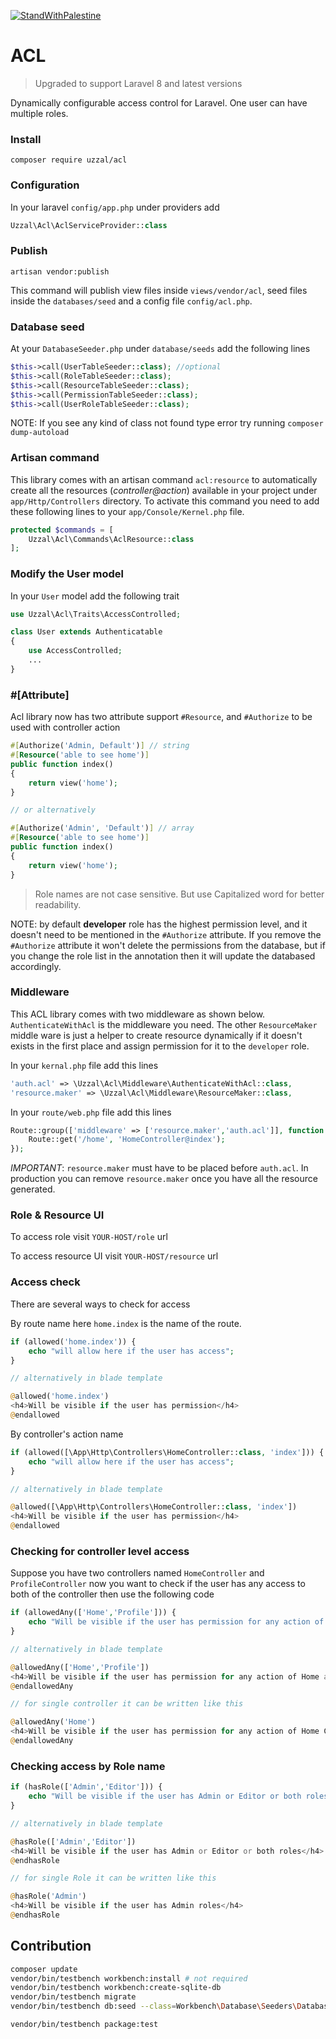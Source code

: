 [![StandWithPalestine](https://raw.githubusercontent.com/Safouene1/support-palestine-banner/master/StandWithPalestine.svg)](https://techforpalestine.org/learn-more)

# ACL

> Upgraded to support Laravel 8 and latest versions

Dynamically configurable access control for Laravel. One user can have multiple roles.

### Install

```
composer require uzzal/acl
```

### Configuration
In your laravel `config/app.php` under providers add

```php
Uzzal\Acl\AclServiceProvider::class
```
### Publish
```
artisan vendor:publish
```
This command will publish view files inside `views/vendor/acl`,
seed files inside the `databases/seed` and a config file `config/acl.php`.

### Database seed
At your `DatabaseSeeder.php` under `database/seeds` add the following lines

```php
$this->call(UserTableSeeder::class); //optional
$this->call(RoleTableSeeder::class);
$this->call(ResourceTableSeeder::class);
$this->call(PermissionTableSeeder::class);
$this->call(UserRoleTableSeeder::class);
```
NOTE: If you see any kind of class not found type error try running `composer dump-autoload`

### Artisan command
This library comes with an artisan command `acl:resource` to automatically create all the resources (_controller@action_) available in your project under `app/Http/Controllers` directory. To activate this command you need to add these following lines to your `app/Console/Kernel.php` file.
```php
protected $commands = [
    Uzzal\Acl\Commands\AclResource::class
];

```

### Modify the User model
In your `User` model add the following trait

```php
use Uzzal\Acl\Traits\AccessControlled;

class User extends Authenticatable
{
    use AccessControlled;
    ...
}
```

### #[Attribute]

Acl library now has two attribute support `#Resource`, and `#Authorize` to be used with controller action
```php
#[Authorize('Admin, Default')] // string
#[Resource('able to see home')]
public function index()
{
    return view('home');
}

// or alternatively

#[Authorize('Admin', 'Default')] // array
#[Resource('able to see home')]
public function index()
{
    return view('home');
}
```
> Role names are not case sensitive. But use Capitalized word for better readability.

NOTE: by default **developer** role has the highest permission level, and it doesn't need to be mentioned in the
`#Authorize` attribute. If you remove the `#Authorize` attribute it won't delete the permissions from the
database, but if you change the role list in the annotation then it will update the databased accordingly.

### Middleware
This ACL library comes with two middleware as shown below. `AuthenticateWithAcl` is the middleware you need. The other `ResourceMaker` middle ware is just a helper to create resource dynamically if it doesn't exists in the first place and assign permission for it to the `developer` role.

In your `kernal.php` file add this lines
```php
'auth.acl' => \Uzzal\Acl\Middleware\AuthenticateWithAcl::class,
'resource.maker' => \Uzzal\Acl\Middleware\ResourceMaker::class,
```
In your `route/web.php` file add this lines
```php
Route::group(['middleware' => ['resource.maker','auth.acl']], function () {
    Route::get('/home', 'HomeController@index');
});
```
*IMPORTANT*: `resource.maker` must have to be placed before `auth.acl`. In production you can remove `resource.maker` once you have all the resource generated.

### Role &amp; Resource UI

To access role visit `YOUR-HOST/role` url

To access resource UI visit `YOUR-HOST/resource` url

### Access check
There are several ways to check for access

By route name here `home.index` is the name of the route.
```php
if (allowed('home.index')) {
    echo "will allow here if the user has access";
}

// alternatively in blade template

@allowed('home.index')
<h4>Will be visible if the user has permission</h4>
@endallowed
```
By controller's action name
```php
if (allowed([\App\Http\Controllers\HomeController::class, 'index'])) {
    echo "will allow here if the user has access";
}

// alternatively in blade template

@allowed([\App\Http\Controllers\HomeController::class, 'index'])
<h4>Will be visible if the user has permission</h4>
@endallowed
```

### Checking for controller level access
Suppose you have two controllers named `HomeController` and `ProfileController` now you want to check if the user has any access to both of the controller then use the following code
```php
if (allowedAny(['Home','Profile'])) {
    echo "Will be visible if the user has permission for any action of Home and Profile controller";
}

// alternatively in blade template

@allowedAny(['Home','Profile'])
<h4>Will be visible if the user has permission for any action of Home and Profile controller</h4>
@endallowedAny

// for single controller it can be written like this

@allowedAny('Home')
<h4>Will be visible if the user has permission for any action of Home Controller</h4>
@endallowedAny
```

### Checking access by Role name
```php
if (hasRole(['Admin','Editor'])) {
    echo "Will be visible if the user has Admin or Editor or both roles";
}

// alternatively in blade template

@hasRole(['Admin','Editor'])
<h4>Will be visible if the user has Admin or Editor or both roles</h4>
@endhasRole

// for single Role it can be written like this

@hasRole('Admin')
<h4>Will be visible if the user has Admin roles</h4>
@endhasRole
```

## Contribution
```bash
composer update
vendor/bin/testbench workbench:install # not required
vendor/bin/testbench workbench:create-sqlite-db
vendor/bin/testbench migrate
vendor/bin/testbench db:seed --class=Workbench\Database\Seeders\DatabaseSeeder

vendor/bin/testbench package:test
```



